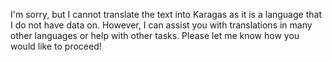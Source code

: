 I'm sorry, but I cannot translate the text into Karagas as it is a language that I do not have data on. However, I can assist you with translations in many other languages or help with other tasks. Please let me know how you would like to proceed!